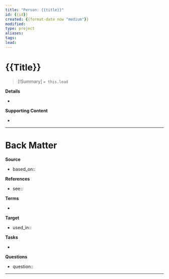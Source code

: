 ```yaml
---
title: "Person: {{title}}"
id: {{id}}
created: {{format-date now "medium"}}
modified:
type: project
aliases:
tags:
lead:
---
```

# {{Title}}

> [!Summary]
> `= this.lead`

**Details**
<!-- Main content in body of my note  -->
- 

**Supporting Content**
<!-- Supporting content in tail of my note  -->
- 

---
# Back Matter

**Source**
<!-- Always keep a link to the source- --> 
- based_on::

**References**
<!-- Links to pages not referenced in the content. -->
- see:: 

**Terms**
<!-- Links to definition pages. -->
- 

**Target**
<!-- Link to project note or externaly published content. -->
- used_in::

**Tasks**
<!-- What remains to be done with this note? --> 
- 

**Questions**
<!-- What remains for you to consider? --> 
- question::

---
